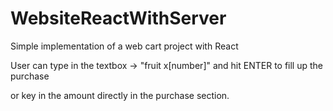 # WebsiteReactWithServer
 Simple implementation of a web cart project with React

User can type in the textbox -> "fruit x[number]" and hit ENTER to fill up the purchase

or key in the amount directly in the purchase section.